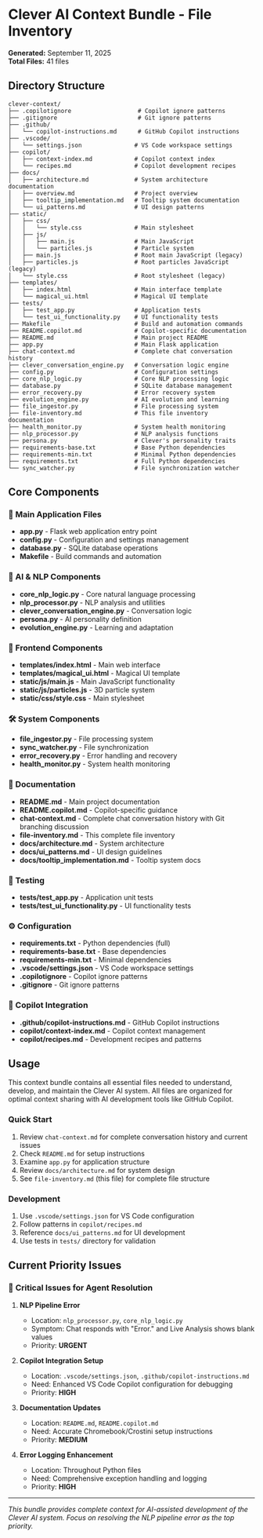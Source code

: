 # Clever AI Context Bundle - File Inventory

**Generated:** September 11, 2025  
**Total Files:** 41 files  

## Directory Structure

```text
clever-context/
├── .copilotignore                   # Copilot ignore patterns
├── .gitignore                       # Git ignore patterns
├── .github/
│   └── copilot-instructions.md      # GitHub Copilot instructions
├── .vscode/
│   └── settings.json               # VS Code workspace settings
├── copilot/
│   ├── context-index.md            # Copilot context index
│   └── recipes.md                  # Copilot development recipes
├── docs/
│   ├── architecture.md             # System architecture documentation
│   ├── overview.md                 # Project overview
│   ├── tooltip_implementation.md   # Tooltip system documentation
│   └── ui_patterns.md              # UI design patterns
├── static/
│   ├── css/
│   │   └── style.css               # Main stylesheet
│   ├── js/
│   │   ├── main.js                 # Main JavaScript
│   │   └── particles.js            # Particle system
│   ├── main.js                     # Root main JavaScript (legacy)
│   ├── particles.js                # Root particles JavaScript (legacy)
│   └── style.css                   # Root stylesheet (legacy)
├── templates/
│   ├── index.html                  # Main interface template
│   └── magical_ui.html             # Magical UI template
├── tests/
│   ├── test_app.py                 # Application tests
│   └── test_ui_functionality.py    # UI functionality tests
├── Makefile                        # Build and automation commands
├── README.copilot.md               # Copilot-specific documentation
├── README.md                       # Main project README
├── app.py                          # Main Flask application
├── chat-context.md                 # Complete chat conversation history
├── clever_conversation_engine.py   # Conversation logic engine
├── config.py                       # Configuration settings
├── core_nlp_logic.py               # Core NLP processing logic
├── database.py                     # SQLite database management
├── error_recovery.py               # Error recovery system
├── evolution_engine.py             # AI evolution and learning
├── file_ingestor.py                # File processing system
├── file-inventory.md               # This file inventory documentation
├── health_monitor.py               # System health monitoring
├── nlp_processor.py                # NLP analysis functions
├── persona.py                      # Clever's personality traits
├── requirements-base.txt           # Base Python dependencies
├── requirements-min.txt            # Minimal Python dependencies
├── requirements.txt                # Full Python dependencies
└── sync_watcher.py                 # File synchronization watcher
```  

## Core Components

### 🔧 Main Application Files

- **app.py** - Flask web application entry point
- **config.py** - Configuration and settings management
- **database.py** - SQLite database operations
- **Makefile** - Build commands and automation

### 🧠 AI & NLP Components

- **core_nlp_logic.py** - Core natural language processing
- **nlp_processor.py** - NLP analysis and utilities
- **clever_conversation_engine.py** - Conversation logic
- **persona.py** - AI personality definition
- **evolution_engine.py** - Learning and adaptation

### 🎨 Frontend Components

- **templates/index.html** - Main web interface
- **templates/magical_ui.html** - Magical UI template
- **static/js/main.js** - Main JavaScript functionality
- **static/js/particles.js** - 3D particle system
- **static/css/style.css** - Main stylesheet

### 🛠 System Components

- **file_ingestor.py** - File processing system
- **sync_watcher.py** - File synchronization
- **error_recovery.py** - Error handling and recovery
- **health_monitor.py** - System health monitoring

### 📝 Documentation

- **README.md** - Main project documentation
- **README.copilot.md** - Copilot-specific guidance
- **chat-context.md** - Complete chat conversation history with Git branching discussion
- **file-inventory.md** - This complete file inventory
- **docs/architecture.md** - System architecture
- **docs/ui_patterns.md** - UI design guidelines
- **docs/tooltip_implementation.md** - Tooltip system docs

### 🧪 Testing

- **tests/test_app.py** - Application unit tests
- **tests/test_ui_functionality.py** - UI functionality tests

### ⚙️ Configuration

- **requirements.txt** - Python dependencies (full)
- **requirements-base.txt** - Base dependencies
- **requirements-min.txt** - Minimal dependencies
- **.vscode/settings.json** - VS Code workspace settings
- **.copilotignore** - Copilot ignore patterns
- **.gitignore** - Git ignore patterns

### 🤖 Copilot Integration

- **.github/copilot-instructions.md** - GitHub Copilot instructions
- **copilot/context-index.md** - Copilot context management
- **copilot/recipes.md** - Development recipes and patterns

## Usage

This context bundle contains all essential files needed to understand, develop, and maintain the Clever AI system. All files are organized for optimal context sharing with AI development tools like GitHub Copilot.

### Quick Start

1. Review `chat-context.md` for complete conversation history and current issues
2. Check `README.md` for setup instructions
3. Examine `app.py` for application structure
4. Review `docs/architecture.md` for system design
5. See `file-inventory.md` (this file) for complete file structure

### Development

1. Use `.vscode/settings.json` for VS Code configuration
2. Follow patterns in `copilot/recipes.md`
3. Reference `docs/ui_patterns.md` for UI development
4. Use tests in `tests/` directory for validation

## Current Priority Issues

### 🚨 **Critical Issues for Agent Resolution**

1. **NLP Pipeline Error**
   - Location: `nlp_processor.py`, `core_nlp_logic.py`
   - Symptom: Chat responds with "Error." and Live Analysis shows blank values
   - Priority: **URGENT**

2. **Copilot Integration Setup**
   - Location: `.vscode/settings.json`, `.github/copilot-instructions.md`
   - Need: Enhanced VS Code Copilot configuration for debugging
   - Priority: **HIGH**

3. **Documentation Updates**
   - Location: `README.md`, `README.copilot.md`
   - Need: Accurate Chromebook/Crostini setup instructions
   - Priority: **MEDIUM**

4. **Error Logging Enhancement**
   - Location: Throughout Python files
   - Need: Comprehensive exception handling and logging
   - Priority: **HIGH**

---

*This bundle provides complete context for AI-assisted development of the Clever AI system. Focus on resolving the NLP pipeline error as the top priority.*
